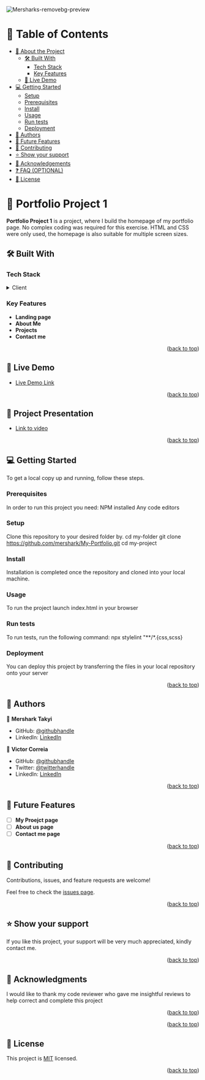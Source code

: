 <a name="readme-top"></a>

<div align="center">
  <br/>

  <h3><b></b></h3>

</div>

![Mersharks-removebg-preview](https://github.com/mershark/My-Portfolio/assets/113654948/bdcf71f4-b864-4248-a7c5-b773a51597e9)


# 📗 Table of Contents

- [📖 About the Project](#about-project)
  - [🛠 Built With](#built-with)
    - [Tech Stack](#tech-stack)
    - [Key Features](#key-features)
  - [🚀 Live Demo](#live-demo)
- [💻 Getting Started](#getting-started)
  - [Setup](#setup)
  - [Prerequisites](#prerequisites)
  - [Install](#install)
  - [Usage](#usage)
  - [Run tests](#run-tests)
  - [Deployment](#deployment)
- [👥 Authors](#authors)
- [🔭 Future Features](#future-features)
- [🤝 Contributing](#contributing)
- [⭐️ Show your support](#support)
- [🙏 Acknowledgements](#acknowledgements)
- [❓ FAQ (OPTIONAL)](#faq)
- [📝 License](#license)


# 📖 Portfolio Project 1 <a name="about-project"></a>



**Portfolio Project 1**  is a project, where I build the homepage of my portfolio page. No complex coding was required for this exercise. HTML and CSS were only used, the homepage is also suitable for multiple screen sizes.

## 🛠 Built With <a name="built-with"></a>

### Tech Stack <a name="tech-stack"></a>

<details>
  <summary>Client</summary>
  <ul>
    <li><a href="">HTML and Css</a></li>
  </ul>
</details>

### Key Features <a name="key-features"></a>

- **Landing page**
- **About Me**
- **Projects**
- **Contact me**

<p align="right">(<a href="#readme-top">back to top</a>)</p>

## 🚀 Live Demo <a name="live-demo"></a>



- [Live Demo Link](https://mershark.github.io/My-Portfolio/)

<p align="right">(<a href="#readme-top">back to top</a>)</p>

## 🚀 Project Presentation <a name="Project-Presentation"></a>



- [Link to video](https://www.loom.com/share/b92e47fd21fe4ab8bf6b597fd70f0d81?sid=b54f6429-f820-42ef-81bd-840fb7168eba)

<p align="right">(<a href="#readme-top">back to top</a>)</p>


## 💻 Getting Started <a name="getting-started"></a>

To get a local copy up and running, follow these steps.

### Prerequisites

In order to run this project you need:
NPM installed
Any code editors

### Setup

Clone this repository to your desired folder by.
cd my-folder
git clone https://github.com/mershark/My-Portfolio.git
cd my-project


### Install

Installation is completed once the repository and cloned into your local machine.


### Usage

To run the project launch index.html in your browser

### Run tests

To run tests, run the following command:
npx stylelint "**/*.{css,scss}

### Deployment

You can deploy this project by transferring the files in your local repository onto your server


<p align="right">(<a href="#readme-top">back to top</a>)</p>


## 👥 Authors <a name="authors"></a>

👤 **Mershark Takyi**

- GitHub: [@githubhandle](https://github.com/mershark)
- LinkedIn: [LinkedIn](https://www.linkedin.com/in/mershark/)

👤 **Victor Correia**

- GitHub: [@githubhandle](https://github.com/dvcorreia1984)
- Twitter: [@twitterhandle](https://twitter.com/dvcorreia1984)
- LinkedIn: [LinkedIn](https://linkedin.com/in/dvcorreia)

<p align="right">(<a href="#readme-top">back to top</a>)</p>

## 🔭 Future Features <a name="future-features"></a>

- [ ] **My Proejct page**
- [ ] **About us page**
- [ ] **Contact me page**

<p align="right">(<a href="#readme-top">back to top</a>)</p>

## 🤝 Contributing <a name="contributing"></a>

Contributions, issues, and feature requests are welcome!

Feel free to check the [issues page](../../issues/).

<p align="right">(<a href="#readme-top">back to top</a>)</p>

## ⭐️ Show your support <a name="support"></a>

If you like this project, your support will be very much appreciated, kindly contact me.

<p align="right">(<a href="#readme-top">back to top</a>)</p>

## 🙏 Acknowledgments <a name="acknowledgements"></a>

I would like to thank my code reviewer who gave me insightful reviews to help correct and complete this project

<p align="right">(<a href="#readme-top">back to top</a>)</p>

<p align="right">(<a href="#readme-top">back to top</a>)</p>

## 📝 License <a name="license"></a>

This project is [MIT](./MIT.md) licensed.

<p align="right">(<a href="#readme-top">back to top</a>)</p>
